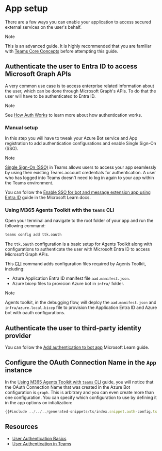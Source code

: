 # App setup

There are a few ways you can enable your application to access secured external services on the user's behalf.

> [!Note]
> This is an advanced guide. It is highly recommended that you are familiar with [Teams Core Concepts](../../teams/core-concepts.md) before attempting this guide.


## Authenticate the user to Entra ID to access Microsoft Graph APIs
A very common use case is to access enterprise related information about the user, which can be done through Microsoft Graph's APIs. To do that the user will have to be authenticated to Entra ID.

> [!note]
> See [How Auth Works](auth-sso.md) to learn more about how authentication works.

### Manual setup

In this step you will have to tweak your Azure Bot service and App registration to add authentication configurations and enable Single Sign-On (SSO).

> [!Note]
> [Single Sign-On (SSO)](./auth-sso.md#single-sign-on-sso) in Teams allows users to access your app seamlessly by using their existing Teams account credentials for authentication. A user who has logged into Teams doesn't need to log in again to your app within the Teams environment.

You can follow the [Enable SSO for bot and message extension app using Entra ID](https://learn.microsoft.com/en-us/microsoftteams/platform/bots/how-to/authentication/bot-sso-register-aad?tabs=botid) guide in the Microsoft Learn docs.

### Using M365 Agents Toolkit with the `teams` CLI

Open your terminal and navigate to the root folder of your app and run the following command:

<!-- langtabs-start -->
```sh
teams config add ttk.oauth
```
<!-- langtabs-end -->

The `ttk.oauth` configuration is a basic setup for Agents Toolkit along with configurations to authenticate the user with Microsoft Entra ID to access Microsoft Graph APIs.

This [CLI](../../developer-tools/cli/README.md) command adds configuration files required by Agents Toolkit, including:

- Azure Application Entra ID manifest file `aad.manifest.json`.
- Azure bicep files to provision Azure bot in `infra/` folder.

> [!Note]
> Agents toolkit, in the debugging flow, will deploy the `aad.manifest.json` and `infra/azure.local.bicep` file to provision the Application Entra ID and Azure bot with oauth configurations.


## Authenticate the user to third-party identity provider

You can follow the [Add authentication to bot app](https://learn.microsoft.com/en-us/microsoftteams/platform/bots/how-to/authentication/add-authentication?tabs=dotnet%2Cdotnet-sample) Microsoft Learn guide.

## Configure the OAuth Connection Name in the `App` instance

In the [Using M365 Agents Toolkit with `teams` CLI](#using-m365-agents-toolkit-with-the-teams-cli) guide, you will notice that the OAuth Connection Name that was created in the Azure Bot configuration is `graph`. This is arbitrary and you can even create more than one configuration. You can specify which configuration to use by defining it in the app options on intialization:

<!-- langtabs-start -->
```typescript
{{#include ../../../generated-snippets/ts/index.snippet.auth-config.ts }}
```
<!-- langtabs-end -->

## Resources

- [User Authentication Basics](https://learn.microsoft.com/en-us/azure/bot-service/bot-builder-concept-authentication?view=azure-bot-service-4.0)
- [User Authentication in Teams](https://learn.microsoft.com/en-us/microsoftteams/platform/concepts/authentication/authentication)